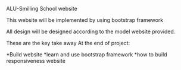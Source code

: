 ALU-Smilling School website

This website will be implemented by using bootstrap framework

All design will be designed according to the model website provided.


These are the key take away At the end of project:

*Build website
*learn and use bootstrap framework
*how to build responsiveness website



